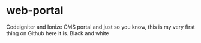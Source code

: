 # web-portal
Codeigniter and Ionize CMS portal
and just so you know, this is my very first thing on Github
here it is. Black and white
